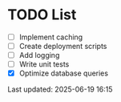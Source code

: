 # TODO List

- [ ] Implement caching
- [ ] Create deployment scripts
- [ ] Add logging
- [ ] Write unit tests
- [x] Optimize database queries

Last updated: 2025-06-19 16:15
